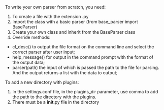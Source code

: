 To write your own parser from scratch, you need:
1. To create a file with the extension .py
2. Import the class with a basic parser (from base_parser import BaseParser)
3. Create your own class and inherit from the BaseParser class
4. Override methods:
- cl_desc() to output the file format on the command line and select the correct parser after user input;
- help_message() for output in the command prompt with the format of the output data;
- parser(path) the input of which is passed the path to the file for parsing. And the output returns a list with the data to output;

To add a new directory with plugins:
1. In the settings.conf file, in the plugins_dir parameter, use comma to add the path to the directory with the plugins.
2. There must be a __init__.py file in the directory